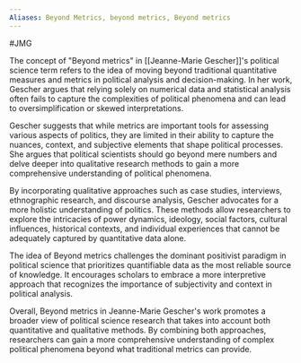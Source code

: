```yaml
---
Aliases: Beyond Metrics, beyond metrics, Beyond metrics
---
```

#JMG

The concept of "Beyond metrics" in [[Jeanne-Marie Gescher]]'s political science term refers to the idea of moving beyond traditional quantitative measures and metrics in political analysis and decision-making. In her work, Gescher argues that relying solely on numerical data and statistical analysis often fails to capture the complexities of political phenomena and can lead to oversimplification or skewed interpretations.

Gescher suggests that while metrics are important tools for assessing various aspects of politics, they are limited in their ability to capture the nuances, context, and subjective elements that shape political processes. She argues that political scientists should go beyond mere numbers and delve deeper into qualitative research methods to gain a more comprehensive understanding of political phenomena.

By incorporating qualitative approaches such as case studies, interviews, ethnographic research, and discourse analysis, Gescher advocates for a more holistic understanding of politics. These methods allow researchers to explore the intricacies of power dynamics, ideology, social factors, cultural influences, historical contexts, and individual experiences that cannot be adequately captured by quantitative data alone.

The idea of Beyond metrics challenges the dominant positivist paradigm in political science that prioritizes quantifiable data as the most reliable source of knowledge. It encourages scholars to embrace a more interpretive approach that recognizes the importance of subjectivity and context in political analysis.

Overall, Beyond metrics in Jeanne-Marie Gescher's work promotes a broader view of political science research that takes into account both quantitative and qualitative methods. By combining both approaches, researchers can gain a more comprehensive understanding of complex political phenomena beyond what traditional metrics can provide.